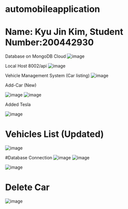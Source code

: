# automobileapplication
# Name: Kyu Jin Kim, Student Number:200442930

Database on MongoDB Cloud
![image](https://user-images.githubusercontent.com/104597854/173695872-4db6c982-aa32-4364-af69-186c7230b12a.png)

Local Host 8002/api
![image](https://user-images.githubusercontent.com/104597854/173717156-6b64b678-bbed-48ee-a0d9-7415d16719b0.png)



Vehicle Management System (Car listing)
![image](https://user-images.githubusercontent.com/104597854/173717088-e2c180d1-484a-470e-8b80-8f4f6fb35cdb.png)



Add-Car (New)

![image](https://user-images.githubusercontent.com/104597854/173714061-8e7fae41-256d-4502-8dfb-3c8d55fd1422.png)
![image](https://user-images.githubusercontent.com/104597854/173714720-12a4600b-40d9-485c-ad44-8bde31f78a6f.png)


Added Tesla

![image](https://user-images.githubusercontent.com/104597854/173714354-80dd357e-a606-4bdd-bfa8-77f6e54077b8.png)




# Vehicles List (Updated)
![image](https://user-images.githubusercontent.com/104597854/173714803-80f755b5-d9ec-4336-80b2-aac0aff6fc59.png)


#Database Connection
![image](https://user-images.githubusercontent.com/104597854/173714998-eb90e8ae-5861-46fc-a5a9-94ab47dded1b.png)
![image](https://user-images.githubusercontent.com/104597854/173715149-d8961454-d9d8-426e-bcc6-6a029d080d75.png)

![image](https://user-images.githubusercontent.com/104597854/173715281-dbe8ee75-6e00-478a-badc-75e61eef49a2.png)

# Delete Car

![image](https://user-images.githubusercontent.com/104597854/173715378-435fdb79-0cf2-4b8c-a07f-312f2cef42ae.png)

